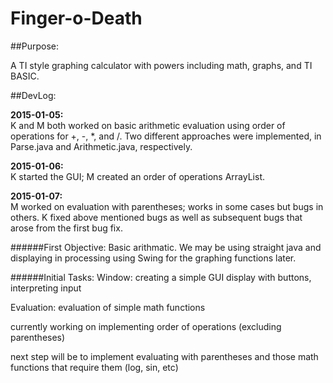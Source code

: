 Finger-o-Death
==============
##Purpose:

A TI style graphing calculator with powers including math, graphs, and TI BASIC.

##DevLog:

**2015-01-05:**<br>
K and M both worked on basic arithmetic evaluation using order of operations for +, -, *, and /.
Two different approaches were implemented, in Parse.java and Arithmetic.java, respectively.

**2015-01-06:**<br>
K started the GUI; M created an order of operations ArrayList.

**2015-01-07:**<br>
M worked on evaluation with parentheses; works in some cases but bugs in others.
K fixed above mentioned bugs as well as subsequent bugs that arose from the first bug fix.


######First Objective: Basic arithmatic. 
We may be using straight java and displaying in processing using Swing for the graphing functions later.

######Initial Tasks:
Window:
creating a simple GUI display with buttons, interpreting input

Evaluation:
evaluation of simple math functions

currently working on implementing order of operations (excluding parentheses)
            
next step will be to implement evaluating with parentheses and those math functions that require them (log, sin, etc)

